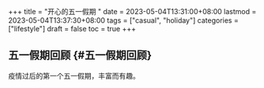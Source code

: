 +++
title = "开心的五一假期 "
date = 2023-05-04T13:31:00+08:00
lastmod = 2023-05-04T13:37:30+08:00
tags = ["casual", "holiday"]
categories = ["lifestyle"]
draft = false
toc = true
+++

## 五一假期回顾 {#五一假期回顾}

疫情过后的第一个五一假期，丰富而有趣。
